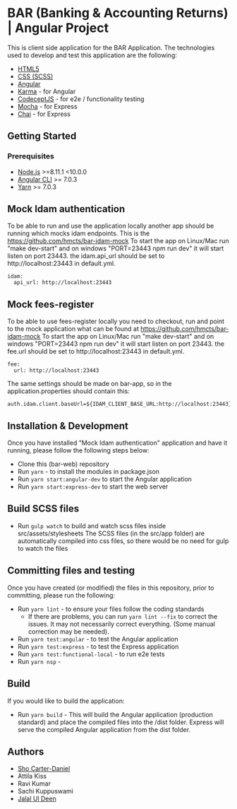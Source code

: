# BAR (Banking & Accounting Returns) | Angular Project
This is client side application for the BAR Application.
The technologies used to develop and test this application are the following:

* [HTML5](https://developer.mozilla.org/en-US/docs/Web/Guide/HTML/HTML5)
* [CSS (SCSS)](https://sass-lang.com/) 
* [Angular](https://angular.io/)
* [Karma](https://karma-runner.github.io/) - for Angular
* [CodeceptJS](https://codecept.io/) - for e2e / functionality testing
* [Mocha](https://mochajs.org/) - for Express
* [Chai](https://www.chaijs.com/) - for Express



## Getting Started

### Prerequisites

* [Node.js](https://nodejs.org/) >=8.11.1 <10.0.0 
* [Angular CLI](https://cli.angular.io/) >= 7.0.3
* [Yarn](https://yarnpkg.com/lang/en/) >= 7.0.3


## Mock Idam authentication
To be able to run and use the application locally another app should be running which mocks idam endpoints. This is the
https://github.com/hmcts/bar-idam-mock
To start the app on Linux/Mac run "make dev-start" and on windows "PORT=23443 npm run dev" it will start listen on port 23443.
the idam.api_url should be set to http://localhost:23443 in default.yml.
```
idam:
  api_url: http://localhost:23443
```

## Mock fees-register
To be able to use fees-register locally you need to checkout, run and point to the mock application
what can be found at https://github.com/hmcts/bar-idam-mock
To start the app on Linux/Mac run "make dev-start" and on windows "PORT=23443 npm run dev" it will start listen on port 23443.
the fee.url should be set to http://localhost:23443 in default.yml.
```
fee: 
  url: http://localhost:23443
```

The same settings should be made on bar-app, so in the application.properties should contain this:
```
auth.idam.client.baseUrl=${IDAM_CLIENT_BASE_URL:http://localhost:23443}
```

## Installation & Development
Once you have installed "Mock Idam authentication" application and have it running, please follow the following steps below:

* Clone this (bar-web) repository
* Run `yarn` - to install the modules in package.json
* Run `yarn start:angular-dev` to start the Angular application
* Run `yarn start:express-dev` to start the web server


## Build SCSS files
* Run `gulp watch` to build and watch scss files inside src/assets/stylesheets
The SCSS files (in the src/app folder) are automatically compiled into css files, so there would be no need for gulp to watch the files


## Committing files and testing
Once you have created (or modified) the files in this repository, prior to committing, please run the following:
* Run `yarn lint` - to ensure your files follow the coding standards
  * If there are problems, you can run `yarn lint --fix` to correct the issues. It may not necessarily correct everything. (Some manual correction may be needed).
* Run `yarn test:angular` - to test the Angular application
* Run `yarn test:express` - to test the Express application
* Run `yarn test:functional-local` - to run e2e tests
* Run `yarn nsp` - 


## Build
If you would like to build the application:
* Run `yarn build` - This will build the Angular application (production standard) and place the compiled files into the /dist folder. Express will serve the compiled Angular application from the dist folder.


## Authors
* [Sho Carter-Daniel](https://uk.linkedin.com/in/sho-silva-carter-daniel-18347618)
* Attila Kiss
* Ravi Kumar
* Sachi Kuppuswami
* [Jalal Ul Deen](https://www.linkedin.com/in/jalaldeen/)

